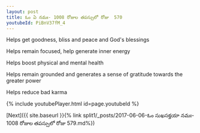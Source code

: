 ```yaml
---
layout: post
title: ఓం ఏ నమః- 1008 రోజుల తపస్సులో రోజు  570
youtubeId: PiBnV37fM_4
---
```

 
 
Helps get goodness, bliss and peace and God's blessings
 
Helps remain focused, help generate inner energy 
 
Helps boost physical and mental health 
 
Helps remain grounded and generates a sense of gratitude towards the greater power 
 
Helps reduce bad karma
 
 
 
 


{% include youtubePlayer.html id=page.youtubeId %}
 
[Next]({{ site.baseurl }}{% link  split1/_posts/2017-06-06-ఓం సుఖసక్తయా నమః- 1008 రోజుల తపస్సులో రోజు  579.md%})
 
